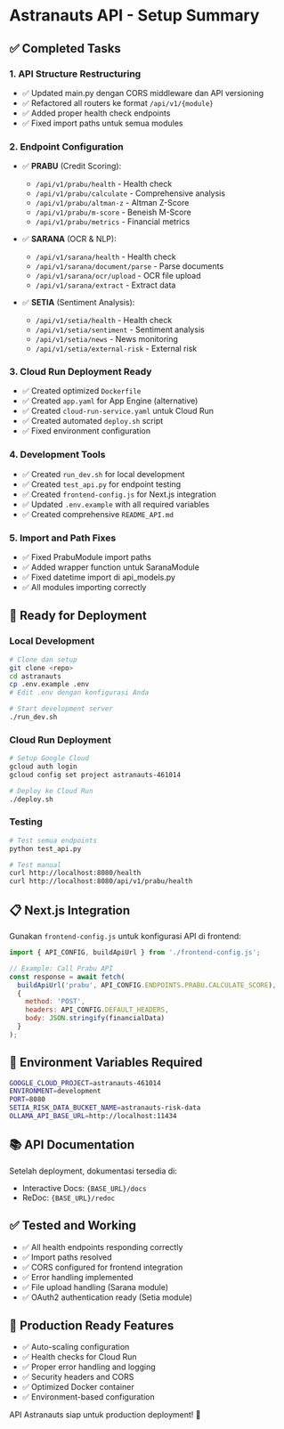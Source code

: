 # Astranauts API - Setup Summary

## ✅ Completed Tasks

### 1. API Structure Restructuring
- ✅ Updated main.py dengan CORS middleware dan API versioning
- ✅ Refactored all routers ke format `/api/v1/{module}`
- ✅ Added proper health check endpoints
- ✅ Fixed import paths untuk semua modules

### 2. Endpoint Configuration
- ✅ **PRABU** (Credit Scoring):
  - `/api/v1/prabu/health` - Health check
  - `/api/v1/prabu/calculate` - Comprehensive analysis
  - `/api/v1/prabu/altman-z` - Altman Z-Score
  - `/api/v1/prabu/m-score` - Beneish M-Score
  - `/api/v1/prabu/metrics` - Financial metrics

- ✅ **SARANA** (OCR & NLP):
  - `/api/v1/sarana/health` - Health check
  - `/api/v1/sarana/document/parse` - Parse documents
  - `/api/v1/sarana/ocr/upload` - OCR file upload
  - `/api/v1/sarana/extract` - Extract data

- ✅ **SETIA** (Sentiment Analysis):
  - `/api/v1/setia/health` - Health check
  - `/api/v1/setia/sentiment` - Sentiment analysis
  - `/api/v1/setia/news` - News monitoring
  - `/api/v1/setia/external-risk` - External risk

### 3. Cloud Run Deployment Ready
- ✅ Created optimized `Dockerfile`
- ✅ Created `app.yaml` for App Engine (alternative)
- ✅ Created `cloud-run-service.yaml` untuk Cloud Run
- ✅ Created automated `deploy.sh` script
- ✅ Fixed environment configuration

### 4. Development Tools
- ✅ Created `run_dev.sh` for local development
- ✅ Created `test_api.py` for endpoint testing  
- ✅ Created `frontend-config.js` for Next.js integration
- ✅ Updated `.env.example` with all required variables
- ✅ Created comprehensive `README_API.md`

### 5. Import and Path Fixes
- ✅ Fixed PrabuModule import paths
- ✅ Added wrapper function untuk SaranaModule
- ✅ Fixed datetime import di api_models.py
- ✅ All modules importing correctly

## 🚀 Ready for Deployment

### Local Development
```bash
# Clone dan setup
git clone <repo>
cd astranauts
cp .env.example .env
# Edit .env dengan konfigurasi Anda

# Start development server
./run_dev.sh
```

### Cloud Run Deployment
```bash
# Setup Google Cloud
gcloud auth login
gcloud config set project astranauts-461014

# Deploy ke Cloud Run
./deploy.sh
```

### Testing
```bash
# Test semua endpoints
python test_api.py

# Test manual
curl http://localhost:8080/health
curl http://localhost:8080/api/v1/prabu/health
```

## 📋 Next.js Integration

Gunakan `frontend-config.js` untuk konfigurasi API di frontend:

```javascript
import { API_CONFIG, buildApiUrl } from './frontend-config.js';

// Example: Call Prabu API
const response = await fetch(
  buildApiUrl('prabu', API_CONFIG.ENDPOINTS.PRABU.CALCULATE_SCORE),
  {
    method: 'POST',
    headers: API_CONFIG.DEFAULT_HEADERS,
    body: JSON.stringify(financialData)
  }
);
```

## 🔧 Environment Variables Required

```bash
GOOGLE_CLOUD_PROJECT=astranauts-461014
ENVIRONMENT=development
PORT=8080
SETIA_RISK_DATA_BUCKET_NAME=astranauts-risk-data
OLLAMA_API_BASE_URL=http://localhost:11434
```

## 📚 API Documentation

Setelah deployment, dokumentasi tersedia di:
- Interactive Docs: `{BASE_URL}/docs`
- ReDoc: `{BASE_URL}/redoc`

## ✅ Tested and Working

- ✅ All health endpoints responding correctly
- ✅ Import paths resolved
- ✅ CORS configured for frontend integration
- ✅ Error handling implemented
- ✅ File upload handling (Sarana module)
- ✅ OAuth2 authentication ready (Setia module)

## 🎯 Production Ready Features

- ✅ Auto-scaling configuration
- ✅ Health checks for Cloud Run
- ✅ Proper error handling and logging
- ✅ Security headers and CORS
- ✅ Optimized Docker container
- ✅ Environment-based configuration

API Astranauts siap untuk production deployment! 🎉

